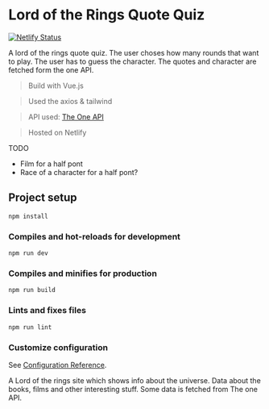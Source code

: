 # Lord of the Rings Quote Quiz

[![Netlify Status](https://api.netlify.com/api/v1/badges/bff767be-f169-4484-9776-4741ad42fdd6/deploy-status)](https://app.netlify.com/sites/quote-quiz/deploys)

A lord of the rings quote quiz. The user choses how many rounds that want to play.
The user has to guess the character. The quotes and character are fetched form the one API.


> Build with Vue.js

> Used the axios & tailwind

> API used: [The One API](https://the-one-api.dev/)

> Hosted on Netlify


TODO

- Film for a half pont
- Race of a character for a half pont?

## Project setup
```
npm install
```

### Compiles and hot-reloads for development
```
npm run dev
```

### Compiles and minifies for production
```
npm run build
```

### Lints and fixes files
```
npm run lint
```

### Customize configuration
See [Configuration Reference](https://cli.vuejs.org/config/).



A Lord of the rings site which shows info about the universe.
Data about the books, films and other interesting stuff. 
Some data is fetched from The one API.

